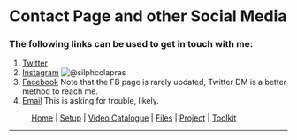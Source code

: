 # Contact Page and other Social Media


### The following links can be used to get in touch with me:

1. [Twitter](www.twitter.com/SilphCoLapras)
2. [Instagram](https://www.instagram.com/silphcolapras/) ![@silphcolapras]({{site.baseurl}}/assets/silphcolapras_nametag.png)
3. [Facebook](https://www.facebook.com/SilphCoLapras/) Note that the FB page is rarely updated, Twitter DM is a better method to reach me.
4. [Email](mailto:silphcolapras@gmail.com) This is asking for trouble, likely.

<figure>
    <p>
        <a href="{{site.baseurl}}/index.html">Home</a> |
        <a href="{{site.baseurl}}/pages/setup.html">Setup</a> |
        <a href="{{site.baseurl}}/pages/Video List.html">Video Catalogue</a> |
        <a href="{{site.baseurl}}/pages/files.html">Files</a> |
        <a href="{{site.baseurl}}/pages/project.html">Project</a> |
        <a href="{{site.baseurl}}/pages/toolkit.html">Toolkit</a>
    </p>
</figure>

---
